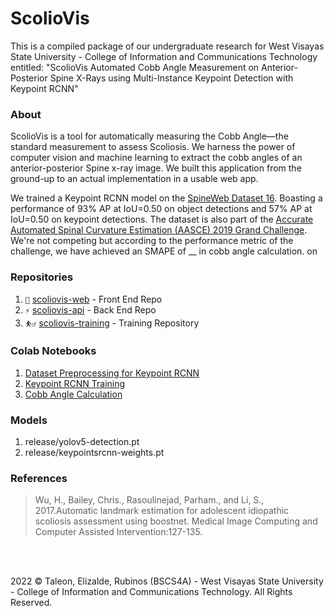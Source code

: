 # ScolioVis

This is a compiled package of our undergraduate research for West Visayas State University - College of Information and Communications Technology entitled: "ScolioVis
Automated Cobb Angle Measurement on Anterior-Posterior Spine X-Rays using Multi-Instance Keypoint Detection with Keypoint RCNN"

### About

ScolioVis is a tool for automatically measuring the Cobb Angle—the standard measurement to assess Scoliosis. We harness the power of computer vision and machine learning to extract the cobb angles of an anterior-posterior Spine x-ray image. We built this application from the ground-up to an actual implementation in a usable web app.

We trained a Keypoint RCNN model on the [SpineWeb Dataset 16](http://spineweb.digitalimaginggroup.ca/Index.php?n=Main.Datasets#Dataset_16.3A_609_spinal_anterior-posterior_x-ray_images). Boasting a performance of 93% AP at IoU=0.50 on object detections and 57% AP at IoU=0.50 on keypoint detections. The dataset is also part of the [Accurate Automated Spinal Curvature Estimation (AASCE) 2019 Grand Challenge](https://aasce19.grand-challenge.org/Task/). We're not competing but according to the performance metric of the challenge, we have achieved an SMAPE of \_\_ in cobb angle calculation.
on

### Repositories

1. `🔏` [scoliovis-web](https://github.com/Blankeos/scoliovis-web) - Front End Repo
2. `⚡` [scoliovis-api](https://github.com/Blankeos/scoliovis-api) - Back End Repo
3. `⛹️‍♂️` [scoliovis-training](https://github.com/Blankeos/scoliovis-training) - Training Repository

### Colab Notebooks

1. [Dataset Preprocessing for Keypoint RCNN](https://colab.research.google.com/drive/1Rlt43PWo6NYREuDsGT8K5tRg5QqfFdVc?usp=sharing)
1. [Keypoint RCNN Training](https://colab.research.google.com/drive/1aaTWt2rZ-M7YlqIus7aC-84SorjNwl8G?usp=sharing)
1. [Cobb Angle Calculation](https://colab.research.google.com/drive/1Cm32oftsMpsqMH5kLHgr0RtsfLAfiJnF?usp=sharing)

### Models

1. release/yolov5-detection.pt
2. release/keypointsrcnn-weights.pt

### References

> Wu, H., Bailey, Chris., Rasoulinejad, Parham., and Li, S., 2017.Automatic landmark estimation for adolescent idiopathic scoliosis assessment using boostnet. Medical Image Computing and Computer Assisted Intervention:127-135.

<br/>
<br/>

2022 © Taleon, Elizalde, Rubinos (BSCS4A) - West Visayas State University - College of Information and Communications Technology. All Rights Reserved.
